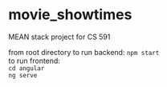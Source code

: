 # movie_showtimes
MEAN stack project for CS 591

from root directory to run backend: `npm start`  
to run frontend:  
`cd angular`  
`ng serve` 
